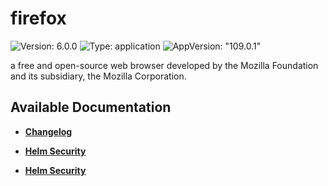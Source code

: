 # firefox

![Version: 6.0.0](https://img.shields.io/badge/Version-6.0.0-informational?style=flat-square) ![Type: application](https://img.shields.io/badge/Type-application-informational?style=flat-square) ![AppVersion: "109.0.1"](https://img.shields.io/badge/AppVersion-"109.0.1"-informational?style=flat-square)

a free and open-source web browser developed by the Mozilla Foundation and its subsidiary, the Mozilla Corporation.

## Available Documentation

- [**Changelog**](CHANGELOG)

- [**Helm Security**](container-security)

- [**Helm Security**](helm-security)

